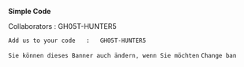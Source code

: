 <b>Simple Code</b>

Collaborators  :  GH05T-HUNTER5

```
Add us to your code   :   GH05T-HUNTER5
```

`
Sie können dieses Banner auch ändern, wenn Sie möchten
`
`
Change ban
`

```bash
